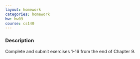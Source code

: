```yaml
---
layout: homework
categories: homework
hw: hw09
course: cs140
---
```


### Description

Complete and submit exercises 1-16 from the end of Chapter 9.

